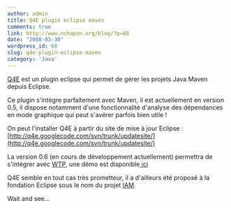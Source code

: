 ```yaml
---
author: admin
title: Q4E plugin eclipse maven
comments: true
link: http://www.nchapon.org/blog/?p=68
date: "2008-03-30"
wordpress_id: 68
slug: q4e-plugin-eclipse-maven
category: 'Java'
---
```


[Q4E](http://code.google.com/p/q4e/) est un plugin eclipse qui permet de gérer les projets Java Maven depuis Eclipse.

Ce plugin s'intègre parfaitement avec Maven, il est actuellement en version 0.5, il dispose notamment d'une fonctionnalité d'analyse des dépendances en mode graphique qui peut s'avérer parfois bien utile !

On peut l'installer Q4E à  partir du site de mise à  jour Eclipse :
[http://q4e.googlecode.com/svn/trunk/updatesite/](http://q4e.googlecode.com/svn/trunk/updatesite/)

La version 0.6  (en cours de développement actuellement) permettra de s'intégrer avec [WTP](http://www.eclipse.org/webtools/), une démo est disponible[ ici ](http://joakim.erdfelt.com/q4e/q4e-wtp.swf)

Q4E semble en tout cas très prometteur, il a d'ailleurs été proposé à  la  fondation Eclipse sous le nom du projet [IAM](http://www.eclipse.org/proposals/iam/).

Wait and see...
